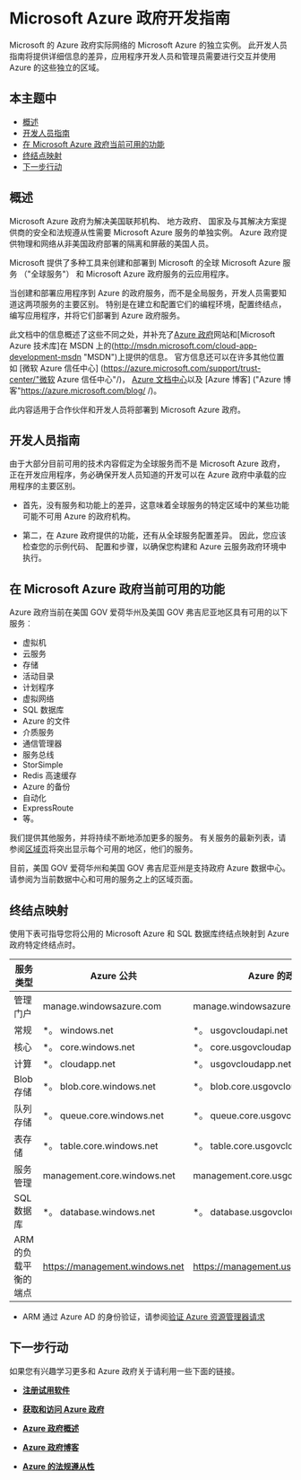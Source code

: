 <properties 
    pageTitle="Azure 政府开发人员指南" 
    description="这为 Azure 政府开发应用程序提供功能和指导的比较" 
    services="" 
    cloud="gov"
    documentationCenter="" 
    authors="Joharve2" 
    manager="Chrisnie" 
    editor=""/>

<tags 
    ms.service="multiple" 
    ms.devlang="na" 
    ms.topic="article" 
    ms.tgt_pltfrm="na" 
    ms.workload="azure-government" 
    ms.date="10/29/2015" 
    ms.author="jharve"/>


#  <a name="microsoft-azure-government-developer-guide"></a>Microsoft Azure 政府开发指南 

<p> Microsoft 的 Azure 政府实际网络的 Microsoft Azure 的独立实例。  此开发人员指南将提供详细信息的差异，应用程序开发人员和管理员需要进行交互并使用 Azure 的这些独立的区域。

<!--Table of contents for topic, the words in brackets must match the heading wording exactly-->


## <a name="in-this-topic"></a>本主题中


+ [概述](#Overview)
+ [开发人员指南](#Guidance)
+ [在 Microsoft Azure 政府当前可用的功能](#Features)
+ [终结点映射](#Endpoint)
+ [下一步行动](#next)


## <a name="Overview"></a>概述

Microsoft Azure 政府为解决美国联邦机构、 地方政府、 国家及与其解决方案提供商的安全和法规遵从性需要 Microsoft Azure 服务的单独实例。 Azure 政府提供物理和网络从非美国政府部署的隔离和屏蔽的美国人员。 

Microsoft 提供了多种工具来创建和部署到 Microsoft 的全球 Microsoft Azure 服务 （"全球服务"） 和 Microsoft Azure 政府服务的云应用程序。

当创建和部署应用程序到 Azure 的政府服务，而不是全局服务，开发人员需要知道这两项服务的主要区别。  特别是在建立和配置它们的编程环境，配置终结点，编写应用程序，并将它们部署到 Azure 政府服务。

此文档中的信息概述了这些不同之处，并补充了[Azure 政府](http://www.azure.com/gov "Azure 政府")网站和[Microsoft Azure 技术库]在 MSDN 上的(http://msdn.microsoft.com/cloud-app-development-msdn "MSDN")上提供的信息。 官方信息还可以在许多其他位置如 [微软 Azure 信任中心] (https://azure.microsoft.com/support/trust-center/"微软 Azure 信任中心"/)， [Azure 文档中心](https://azure.microsoft.com/documentation/)以及 [Azure 博客] ("Azure 博客"https://azure.microsoft.com/blog/ /)。 

此内容适用于合作伙伴和开发人员将部署到 Microsoft Azure 政府。



## <a name="Guidance"></a>开发人员指南
由于大部分目前可用的技术内容假定为全球服务而不是 Microsoft Azure 政府，正在开发应用程序，务必确保开发人员知道的开发可以在 Azure 政府中承载的应用程序的主要区别。

- 首先，没有服务和功能上的差异，这意味着全球服务的特定区域中的某些功能可能不可用 Azure 的政府机构。

- 第二，在 Azure 政府提供的功能，还有从全球服务配置差异。  因此，您应该检查您的示例代码、 配置和步骤，以确保您构建和 Azure 云服务政府环境中执行。


## <a name="Features"></a>在 Microsoft Azure 政府当前可用的功能
Azure 政府当前在美国 GOV 爱荷华州及美国 GOV 弗吉尼亚地区具有可用的以下服务︰

- 虚拟机
- 云服务
- 存储
- 活动目录
- 计划程序
- 虚拟网络
- SQL 数据库
- Azure 的文件
- 介质服务
- 通信管理器
- 服务总线
- StorSimple
- Redis 高速缓存
- Azure 的备份
- 自动化
- ExpressRoute
- 等。

我们提供其他服务，并将持续不断地添加更多的服务。  有关服务的最新列表，请参阅[区域页](https://azure.microsoft.com/regions/#services)将突出显示每个可用的地区，他们的服务。  

目前，美国 GOV 爱荷华州和美国 GOV 弗吉尼亚州是支持政府 Azure 数据中心。  请参阅为当前数据中心和可用的服务之上的区域页面。

## <a name="Endpoint"></a>终结点映射

使用下表可指导您将公用的 Microsoft Azure 和 SQL 数据库终结点映射到 Azure 政府特定终结点时。


服务类型|Azure 公共|Azure 的政府
---|---|---
管理门户|manage.windowsazure.com|manage.windowsazure.us
常规|*。 windows.net|*。 usgovcloudapi.net
核心|*。 core.windows.net|*。 core.usgovcloudapi.net
计算|*。 cloudapp.net|*。 usgovcloudapp.net
Blob 存储|*。 blob.core.windows.net|   *。 blob.core.usgovcloudapi.net
队列存储|*。 queue.core.windows.net|*。 queue.core.usgovcloudapi.net
表存储|*。 table.core.windows.net|*。 table.core.usgovcloudapi.net
服务管理|management.core.windows.net|management.core.usgovcloudapi.net
SQL 数据库|*。 database.windows.net|*。 database.usgovcloudapi.net
ARM 的负载平衡的端点|https://management.windows.net|https://management.usgovcloudapi.net  

* ARM 通过 Azure AD 的身份验证，请参阅[验证 Azure 资源管理器请求](https://msdn.microsoft.com/library/azure/dn790557.aspx)

## <a name="next"></a>下一步行动

如果您有兴趣学习更多和 Azure 政府关于请利用一些下面的链接。

- **[注册试用软件](https://azuregov.microsoft.com/trial/azuregovtrial)**

- **[获取和访问 Azure 政府](http://azure.com/gov)**

- **[Azure 政府概述](/azure-government-overview)**

- **[Azure 政府博客](http://blogs.msdn.com/b/azuregov/)**

- **[Azure 的法规遵从性](https://azure.microsoft.com/support/trust-center/compliance/)**

<!--Anchors-->



<!-- Images. -->

[1]: ./media/azure-government-developer-guide/publisherguide.png


<!--Link references-->
[Link 1 to another azure.microsoft.com documentation topic]: virtual-machines-windows-hero-tutorial.md
[Link 2 to another azure.microsoft.com documentation topic]: web-sites-custom-domain-name.md
[Link 3 to another azure.microsoft.com documentation topic]: storage-whatis-account.md
